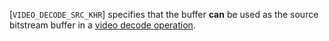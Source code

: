[`VIDEO_DECODE_SRC_KHR`] specifies that the buffer
 **can**  be used as the source bitstream buffer in a
[video decode operation](https://www.khronos.org/registry/vulkan/specs/1.3-extensions/html/vkspec.html#video-decode-operations).